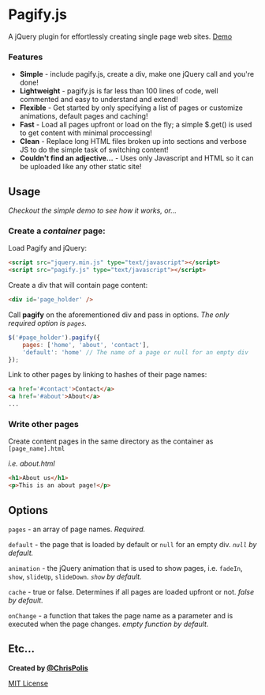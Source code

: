 # Pagify.js

A jQuery plugin for effortlessly creating single page web sites. [Demo](http://cmpolis.github.com/Pagify)

### Features

- __Simple__ - include pagify.js, create a div, make one jQuery call and you're done!
- __Lightweight__ - pagify.js is far less than 100 lines of code, well commented and easy to understand and extend!
- __Flexible__ - Get started by only specifying a list of pages or customize animations, default pages and caching!
- __Fast__ - Load all pages upfront or load on the fly; a simple $.get() is used to get content with minimal proccessing!
- __Clean__ - Replace long HTML files broken up into sections and verbose JS to do the simple task of switching content!
- __Couldn't find an adjective...__ - Uses only Javascript and HTML so it can be uploaded like any other static site!

## Usage

_Checkout the simple demo to see how it works, or..._

### Create a _container_ page:

Load Pagify and jQuery:

``` html
<script src="jquery.min.js" type="text/javascript"></script>
<script src="pagify.js" type="text/javascript"></script>
```

Create a div that will contain page content:

``` html
<div id='page_holder' />
```

Call __pagify__ on the aforementioned div and pass in options. _The only required option is `pages`._

``` js
$('#page_holder').pagify({
    pages: ['home', 'about', 'contact'],
    'default': 'home' // The name of a page or null for an empty div
});
```

Link to other pages by linking to hashes of their page names:

``` html
<a href='#contact'>Contact</a>
<a href='#about'>About</a>
...
```
### Write other pages

Create content pages in the same directory as the container as `[page_name].html`

_i.e. about.html_

``` html
<h1>About us</h1>
<p>This is an about page!</p>
```

## Options

`pages` - an array of page names. _Required._

`default` - the page that is loaded by default or `null` for an empty div. _`null` by default._

`animation` - the jQuery animation that is used to show pages, i.e. `fadeIn`, `show`, `slideUp`, `slideDown`. _`show` by default._

`cache` - true or false. Determines if all pages are loaded upfront or not. _false by default._

`onChange` - a function that takes the page name as a parameter and is executed when the page changes. _empty function by default._

## Etc...

**Created by [@ChrisPolis](http://twitter.com/ChrisPolis)**

[MIT License](http://www.opensource.org/licenses/mit-license.php)

